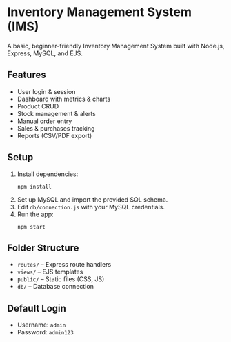 # Inventory Management System (IMS)

A basic, beginner-friendly Inventory Management System built with Node.js, Express, MySQL, and EJS.

## Features
- User login & session
- Dashboard with metrics & charts
- Product CRUD
- Stock management & alerts
- Manual order entry
- Sales & purchases tracking
- Reports (CSV/PDF export)

## Setup
1. Install dependencies:
   ```
   npm install
   ```
2. Set up MySQL and import the provided SQL schema.
3. Edit `db/connection.js` with your MySQL credentials.
4. Run the app:
   ```
   npm start
   ```

## Folder Structure
- `routes/` – Express route handlers
- `views/` – EJS templates
- `public/` – Static files (CSS, JS)
- `db/` – Database connection

## Default Login
- Username: `admin`
- Password: `admin123`

